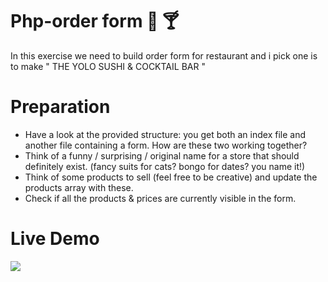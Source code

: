 # Php-order form :sushi: :cocktail:
  In this exercise we need to build order form for restaurant and i pick one is to make " THE YOLO SUSHI & COCKTAIL BAR "
  
# Preparation
- Have a look at the provided structure: you get both an index file and another file containing a form. How are these two working together?
- Think of a funny / surprising / original name for a store that should definitely exist. (fancy suits for cats? bongo for dates? you name it!)
- Think of some products to sell (feel free to be creative) and update the products array with these.
- Check if all the products & prices are currently visible in the form.

# Live Demo
![](order-form.gif)
